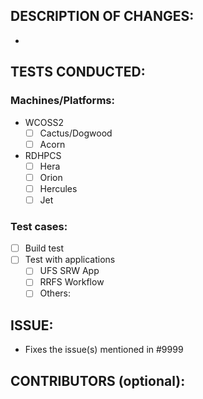 <!-- Use this template to give a detailed message describing the change you want to make to the code. -->
<!-- You may delete any sections labeled "optional". -->
<!-- Use the "Preview" tab to see what your PR will look like when you hit "Create pull request" -->

## DESCRIPTION OF CHANGES: 
<!-- One or more bullet points describing the changes. -->
-

## TESTS CONDUCTED: 
<!-- Explicitly state what tests were run on these changes. -->

### Machines/Platforms:
<!-- Add 'x' inside the brackets (without space). -->
- WCOSS2
  - [ ] Cactus/Dogwood
  - [ ] Acorn
- RDHPCS
  - [ ] Hera
  - [ ] Orion
  - [ ] Hercules
  - [ ] Jet

### Test cases: 
<!-- Add 'x' inside the brackets (without space). -->
- [ ] Build test
- [ ] Test with applications
  - [ ] UFS SRW App
  - [ ] RRFS Workflow
  - [ ] Others:

## ISSUE: 
<!-- If this PR is resolving or referencing one or more issues, in this repository or elsewhere, list them here. -->
- Fixes the issue(s) mentioned in #9999

## CONTRIBUTORS (optional): 
<!-- If others have contributed to this work aside from the PR author, list them here -->
